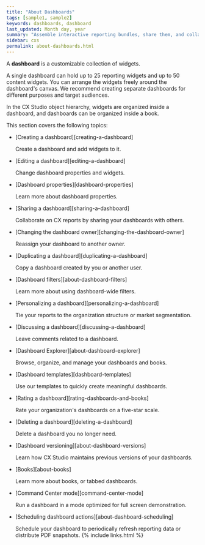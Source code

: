 ```yaml
---
title: "About Dashboards"
tags: [sample1, sample2]
keywords: dashboards, dashboard
last_updated: Month day, year
summary: "Assemble interactive reporting bundles, share them, and collaborate with others."
sidebar: cxs
permalink: about-dashboards.html
---
```


A **dashboard** is a customizable collection of widgets.

A single dashboard can hold up to 25 reporting widgets and up to 50 content widgets. You can arrange the widgets freely around the dashboard's canvas. We recommend creating separate dashboards for different purposes and target audiences.

In the CX Studio object hierarchy, widgets are organized inside a dashboard, and dashboards can be organized inside a book.

This section covers the following topics:

* [Creating a dashboard][creating-a-dashboard]

   Create a dashboard and add widgets to it.

* [Editing a dashboard][editing-a-dashboard]

   Change dashboard properties and widgets.

* [Dashboard properties][dashboard-properties]

   Learn more about dashboard properties.

* [Sharing a dashboard][sharing-a-dashboard]

   Collaborate on CX reports by sharing your dashboards with others.

* [Changing the dashboard owner][changing-the-dashboard-owner]

   Reassign your dashboard to another owner.

* [Duplicating a dashboard][duplicating-a-dashboard]

   Copy a dashboard created by you or another user.

* [Dashboard filters][about-dashboard-filters]

   Learn more about using dashboard-wide filters.

* [Personalizing a dashboard][personalizing-a-dashboard]

   Tie your reports to the organization structure or market segmentation.

* [Discussing a dashboard][discussing-a-dashboard]

   Leave comments related to a dashboard.

* [Dashboard Explorer][about-dashboard-explorer]

   Browse, organize, and manage your dashboards and books.

* [Dashboard templates][dashboard-templates]

   Use our templates to quickly create meaningful dashboards.

* [Rating a dashboard][rating-dashboards-and-books]

   Rate your organization's dashboards on a five-star scale.

* [Deleting a dashboard][deleting-a-dashboard]

   Delete a dashboard you no longer need.

* [Dashboard versioning][about-dashboard-versions]

   Learn how CX Studio maintains previous versions of your dashboards.

* [Books][about-books]

   Learn more about books, or tabbed dashboards.

* [Command Center mode][command-center-mode]

   Run a dashboard in a mode optimized for full screen demonstration.

* [Scheduling dashboard actions][about-dashboard-scheduling]

   Schedule your dashboard to periodically refresh reporting data or distribute PDF snapshots.
{% include links.html %}

